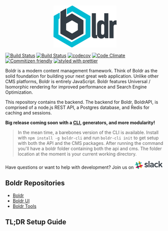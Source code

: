 <p align="center"><img src="/docs/assets/boldr-text-logo.png" width="200"></p>

[![Build Status](https://drone.boldr.io/api/badges/boldr/boldr-api/status.svg)](https://drone.boldr.io/boldr/boldr-api)
[![Build Status](https://travis-ci.org/boldr/boldr-api.svg?branch=master)](https://travis-ci.org/boldr/boldr-api)   [![codecov](https://codecov.io/gh/boldr/boldr-api/branch/master/graph/badge.svg)](https://codecov.io/gh/boldr/boldr-api)
 [![Code Climate](https://codeclimate.com/github/boldr/boldr-api/badges/gpa.svg)](https://codeclimate.com/github/boldr/boldr-api)  [![Commitizen friendly](https://img.shields.io/badge/commitizen-friendly-brightgreen.svg)](http://commitizen.github.io/cz-cli/) [![styled with prettier](https://img.shields.io/badge/styled_with-prettier-ff69b4.svg)](https://github.com/prettier/prettier)


Boldr is a modern content management framework. Think of Boldr as the solid foundation for building your next great web application. Unlike other CMS platforms, Boldr is entirely JavaScript. Boldr features Universal / Isomorphic rendering for improved performance and Search Engine Optimization.

This repository contains the backend. The backend for Boldr, BoldrAPI, is comprised of a node.js REST API, a Postgres database, and Redis for caching and sessions.


**Big release coming soon with a [CLI](https://github.com/boldr/getBoldr/tree/master/packages/boldr-cli), generators, and more modularity!**  
> In the mean time, a barebones version of the CLI is available. Install with `npm install -g boldr-cli` and run `boldr-cli init` to get setup with both the API and the CMS packages. After running the command you'll have a boldr folder containing both the api and cms. The folder location at the moment is your current working directory.


Have questions or want to help with development? Join us on <a href="https://slack.boldr.io" target="blank"><img src="/docs/assets/slack-logo.png" height="25" /></a>



## Boldr Repositories

- [Boldr](https://github.com/strues/boldr)
- [Boldr UI](https://github.com/boldr/boldr-ui)
- [Boldr Tools](https://github.com/boldr/boldr-tools)


## TL;DR Setup Guide
